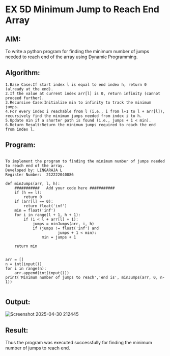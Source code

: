 # EX 5D Minimum Jump to Reach End Array
## AIM:
To write a python program for finding the minimum number of jumps needed to reach end of the array using Dynamic Programming.

## Algorithm:
```
1.Base Case:If start index l is equal to end index h, return 0 (already at the end).
2.If the value at current index arr[l] is 0, return infinity (cannot proceed further).
3.Recursive Case:Initialize min to infinity to track the minimum jumps.
4.For every index i reachable from l (i.e., i from l+1 to l + arr[l]), recursively find the minimum jumps needed from index i to h.
5.Update min if a shorter path is found (i.e., jumps + 1 < min).
6.Return Result:Return the minimum jumps required to reach the end from index l.
```
## Program:
```

To implement the program to finding the minimum number of jumps needed to reach end of the array.
Developed by: LINGARAJA L
Register Number:  212222040086

def minJumps(arr, l, h):
    ###########   Add your code here ###########
    if (h == l):
        return 0
    if (arr[l] == 0):
        return float('inf')
    min = float('inf')
    for i in range(l + 1, h + 1):
        if (i < l + arr[l] + 1):
            jumps = minJumps(arr, i, h)
            if (jumps != float('inf') and
                       jumps + 1 < min):
                min = jumps + 1
 
    return min
    
    
arr = []
n = int(input()) 
for i in range(n):
    arr.append(int(input()))
print('Minimum number of jumps to reach','end is', minJumps(arr, 0, n-1))
 
```

## Output:
![Screenshot 2025-04-30 212445](https://github.com/user-attachments/assets/527390d5-a6d2-41cb-9974-901577a40c1c)

## Result:
Thus the program was executed successfully for finding the minimum number of jumps to reach end.
